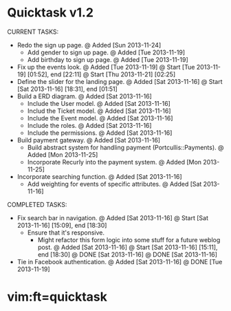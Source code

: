 # Quicktask v1.2

CURRENT TASKS:
  - Redo the sign up page.
    @ Added [Sun 2013-11-24]
    - Add gender to sign up page.
      @ Added [Tue 2013-11-19]
    - Add birthday to sign up page.
      @ Added [Tue 2013-11-19]
  - Fix up the events look.
    @ Added [Tue 2013-11-19]
    @ Start [Tue 2013-11-19] [01:52], end [22:11]
    @ Start [Thu 2013-11-21] [02:25]
  - Define the slider for the landing page.
    @ Added [Sat 2013-11-16]
    @ Start [Sat 2013-11-16] [18:31], end [01:51]
  - Build a ERD diagram.
    @ Added [Sat 2013-11-16]
    - Include the User model.
      @ Added [Sat 2013-11-16]
    - Includ the Ticket model.
      @ Added [Sat 2013-11-16]
    - Include the Event model.
      @ Added [Sat 2013-11-16]
    - Include the roles.
      @ Added [Sat 2013-11-16]
    - Include the permissions.
      @ Added [Sat 2013-11-16]
  - Build payment gateway.
    @ Added [Sat 2013-11-16]
    - Build abstract system for handling payment (Portcullis::Payments).
      @ Added [Mon 2013-11-25]
    - Incorporate Recurly into the payment system.
      @ Added [Mon 2013-11-25]
  - Incorporate searching function.
    @ Added [Sat 2013-11-16]
    - Add weighting for events of specific attributes.
      @ Added [Sat 2013-11-16]

COMPLETED TASKS:
  - Fix search bar in navigation.
    @ Added [Sat 2013-11-16]
    @ Start [Sat 2013-11-16] [15:09], end [18:30]
    - Ensure that it's responsive.
      * Might refactor this form logic into some stuff for a future weblog post.
      @ Added [Sat 2013-11-16]
      @ Start [Sat 2013-11-16] [15:11], end [18:30]
      @ DONE [Sat 2013-11-16]
    @ DONE [Sat 2013-11-16]
  - Tie in Facebook authentication.
    @ Added [Sat 2013-11-16]
    @ DONE [Tue 2013-11-19]

# vim:ft=quicktask
